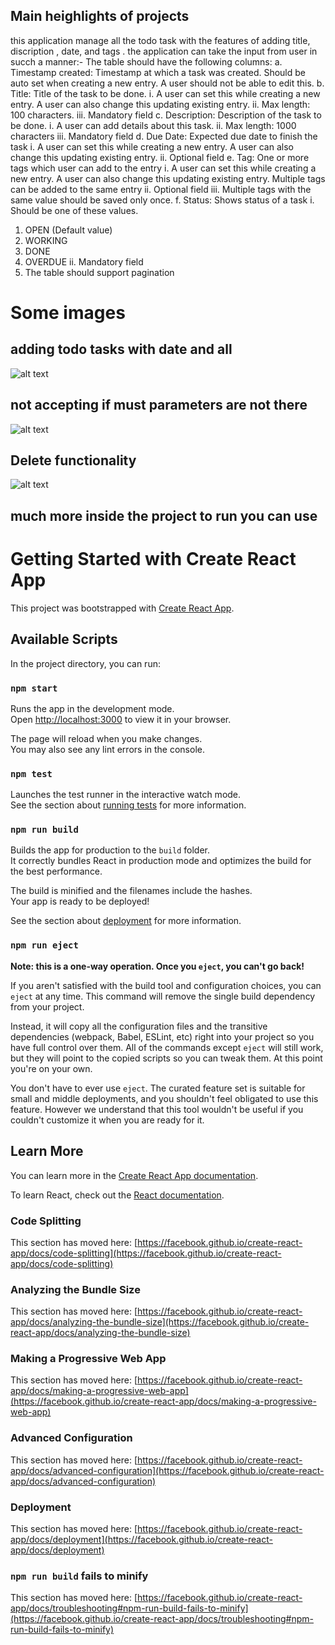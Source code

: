 
## Main heighlights of projects
this application manage all the todo task with the features of adding title, discription , date, and tags . the application can take the input from user in succh a manner:-
The table should have the following columns:
a. Timestamp created: Timestamp at which a task was created.
Should be auto set when creating a new entry. A user should not be able to
edit this.
b. Title: Title of the task to be done.
i. A user can set this while creating a new entry. A user can also change
this updating existing entry.
ii. Max length: 100 characters.
iii. Mandatory field
c. Description: Description of the task to be done.
i. A user can add details about this task.
ii. Max length: 1000 characters
iii. Mandatory field
d. Due Date: Expected due date to finish the task
i. A user can set this while creating a new entry. A user can also change
this updating existing entry.
ii. Optional field
e. Tag: One or more tags which user can add to the entry
i. A user can set this while creating a new entry. A user can also change
this updating existing entry. Multiple tags can be added to the same
entry
ii. Optional field
iii. Multiple tags with the same value should be saved only once.
f. Status: Shows status of a task
i. Should be one of these values.
1. OPEN (Default value)
2. WORKING
3. DONE
4. OVERDUE
ii. Mandatory field
3. The table should support pagination
# Some images
## adding todo tasks with date and all
![alt text](https://github.com/sanyam-sateeq/todo/a.png?raw=true)
## not accepting if must parameters are not there
![alt text](https://github.com/sanyam-sateeq/todo/b.png?raw=true)
## Delete functionality 
![alt text](https://github.com/sanyam-sateeq/todo/c.png?raw=true)

## much more inside the project to run you can use

# Getting Started with Create React App

This project was bootstrapped with [Create React App](https://github.com/facebook/create-react-app).

## Available Scripts

In the project directory, you can run:

### `npm start`

Runs the app in the development mode.\
Open [http://localhost:3000](http://localhost:3000) to view it in your browser.

The page will reload when you make changes.\
You may also see any lint errors in the console.

### `npm test`

Launches the test runner in the interactive watch mode.\
See the section about [running tests](https://facebook.github.io/create-react-app/docs/running-tests) for more information.

### `npm run build`

Builds the app for production to the `build` folder.\
It correctly bundles React in production mode and optimizes the build for the best performance.

The build is minified and the filenames include the hashes.\
Your app is ready to be deployed!

See the section about [deployment](https://facebook.github.io/create-react-app/docs/deployment) for more information.

### `npm run eject`

**Note: this is a one-way operation. Once you `eject`, you can't go back!**

If you aren't satisfied with the build tool and configuration choices, you can `eject` at any time. This command will remove the single build dependency from your project.

Instead, it will copy all the configuration files and the transitive dependencies (webpack, Babel, ESLint, etc) right into your project so you have full control over them. All of the commands except `eject` will still work, but they will point to the copied scripts so you can tweak them. At this point you're on your own.

You don't have to ever use `eject`. The curated feature set is suitable for small and middle deployments, and you shouldn't feel obligated to use this feature. However we understand that this tool wouldn't be useful if you couldn't customize it when you are ready for it.

## Learn More

You can learn more in the [Create React App documentation](https://facebook.github.io/create-react-app/docs/getting-started).

To learn React, check out the [React documentation](https://reactjs.org/).

### Code Splitting

This section has moved here: [https://facebook.github.io/create-react-app/docs/code-splitting](https://facebook.github.io/create-react-app/docs/code-splitting)

### Analyzing the Bundle Size

This section has moved here: [https://facebook.github.io/create-react-app/docs/analyzing-the-bundle-size](https://facebook.github.io/create-react-app/docs/analyzing-the-bundle-size)

### Making a Progressive Web App

This section has moved here: [https://facebook.github.io/create-react-app/docs/making-a-progressive-web-app](https://facebook.github.io/create-react-app/docs/making-a-progressive-web-app)

### Advanced Configuration

This section has moved here: [https://facebook.github.io/create-react-app/docs/advanced-configuration](https://facebook.github.io/create-react-app/docs/advanced-configuration)

### Deployment

This section has moved here: [https://facebook.github.io/create-react-app/docs/deployment](https://facebook.github.io/create-react-app/docs/deployment)

### `npm run build` fails to minify

This section has moved here: [https://facebook.github.io/create-react-app/docs/troubleshooting#npm-run-build-fails-to-minify](https://facebook.github.io/create-react-app/docs/troubleshooting#npm-run-build-fails-to-minify)

